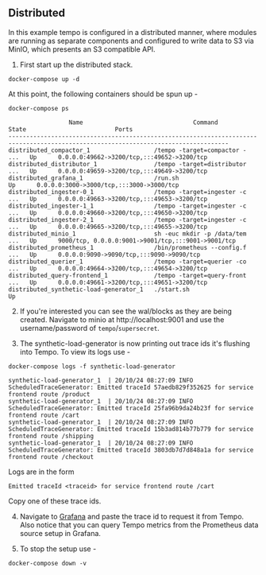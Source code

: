 ## Distributed

In this example tempo is configured in a distributed manner, where modules are
running as separate components and configured to write data to S3 via MinIO,
which presents an S3 compatible API.

1. First start up the distributed stack.

```console
docker-compose up -d
```

At this point, the following containers should be spun up -

```console
docker-compose ps
```
```
                 Name                               Command               State                         Ports                       
------------------------------------------------------------------------------------------------------------------------------------
distributed_compactor_1                  /tempo -target=compactor - ...   Up      0.0.0.0:49662->3200/tcp,:::49652->3200/tcp        
distributed_distributor_1                /tempo -target=distributor ...   Up      0.0.0.0:49659->3200/tcp,:::49649->3200/tcp        
distributed_grafana_1                    /run.sh                          Up      0.0.0.0:3000->3000/tcp,:::3000->3000/tcp          
distributed_ingester-0_1                 /tempo -target=ingester -c ...   Up      0.0.0.0:49663->3200/tcp,:::49653->3200/tcp        
distributed_ingester-1_1                 /tempo -target=ingester -c ...   Up      0.0.0.0:49660->3200/tcp,:::49650->3200/tcp        
distributed_ingester-2_1                 /tempo -target=ingester -c ...   Up      0.0.0.0:49665->3200/tcp,:::49655->3200/tcp        
distributed_minio_1                      sh -euc mkdir -p /data/tem ...   Up      9000/tcp, 0.0.0.0:9001->9001/tcp,:::9001->9001/tcp
distributed_prometheus_1                 /bin/prometheus --config.f ...   Up      0.0.0.0:9090->9090/tcp,:::9090->9090/tcp          
distributed_querier_1                    /tempo -target=querier -co ...   Up      0.0.0.0:49664->3200/tcp,:::49654->3200/tcp        
distributed_query-frontend_1             /tempo -target=query-front ...   Up      0.0.0.0:49661->3200/tcp,:::49651->3200/tcp        
distributed_synthetic-load-generator_1   ./start.sh                       Up                                                        
```

2. If you're interested you can see the wal/blocks as they are being created.  Navigate to minio at
http://localhost:9001 and use the username/password of `tempo`/`supersecret`.

3. The synthetic-load-generator is now printing out trace ids it's flushing into Tempo.  To view its logs use -

```console
docker-compose logs -f synthetic-load-generator
```
```
synthetic-load-generator_1  | 20/10/24 08:27:09 INFO ScheduledTraceGenerator: Emitted traceId 57aedb829f352625 for service frontend route /product
synthetic-load-generator_1  | 20/10/24 08:27:09 INFO ScheduledTraceGenerator: Emitted traceId 25fa96b9da24b23f for service frontend route /cart
synthetic-load-generator_1  | 20/10/24 08:27:09 INFO ScheduledTraceGenerator: Emitted traceId 15b3ad814b77b779 for service frontend route /shipping
synthetic-load-generator_1  | 20/10/24 08:27:09 INFO ScheduledTraceGenerator: Emitted traceId 3803db7d7d848a1a for service frontend route /checkout
```

Logs are in the form

```
Emitted traceId <traceid> for service frontend route /cart
```

Copy one of these trace ids.

4. Navigate to [Grafana](http://localhost:3000/explore) and paste the trace id to request it from Tempo.
Also notice that you can query Tempo metrics from the Prometheus data source setup in Grafana.

5. To stop the setup use -

```console
docker-compose down -v
```
